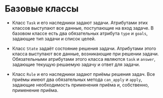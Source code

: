 # Базовые классы

* Класс `Task` и его наследники задают задачи. Атрибутами этих классов выступают все данные, поступающие на вход задаче. В базовом классе есть два обязательных атрибута `type` и `goals`, задающие тип задачи и список целей.

* Класс `State` задаёт состояние решения задачи. Атрибутами этого класса выступают все данные, возникающие при решении задачи. Обязательными атрибутами этого класса являются `task` и `answer`, задающие текущую решаемую задачу и ответ для задачи.

* Класс `Rule` и его наследники задают приёмы решения задач. Все приёмы имеют два обязательных метода `can_apply` и `apply`, задающие необходимость применения приёма и, собственно, применение приёма.